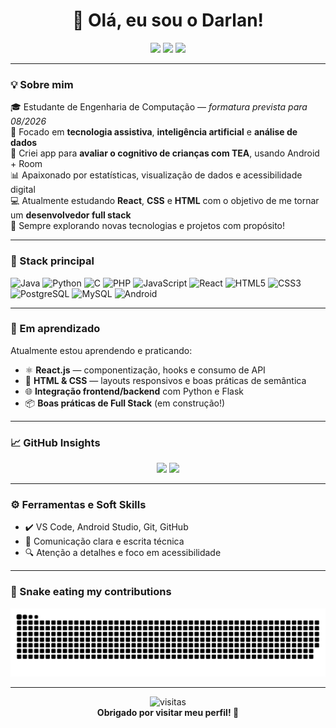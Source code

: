 <h1 align="center">👋 Olá, eu sou o Darlan!</h1>

<p align="center">
  <a href="mailto:darlan.santoscomp@gmail.com"><img src="https://img.shields.io/badge/email-%23D14836.svg?&style=for-the-badge&logo=gmail&logoColor=white" /></a>
  <a href="https://www.linkedin.com/in/darlanosantos/"><img src="https://img.shields.io/badge/LinkedIn-%230077B5.svg?&style=for-the-badge&logo=linkedin&logoColor=white" /></a>
  <img src="https://img.shields.io/badge/Learning-React-blue?style=for-the-badge&logo=react&logoColor=white" />
</p>

---

### 💡 Sobre mim

🎓 Estudante de Engenharia de Computação — *formatura prevista para 08/2026*  
🧠 Focado em **tecnologia assistiva**, **inteligência artificial** e **análise de dados**  
📱 Criei app para **avaliar o cognitivo de crianças com TEA**, usando Android + Room  
📊 Apaixonado por estatísticas, visualização de dados e acessibilidade digital  
💻 Atualmente estudando **React**, **CSS** e **HTML** com o objetivo de me tornar um **desenvolvedor full stack**  
🚀 Sempre explorando novas tecnologias e projetos com propósito!

---

### 🧰 Stack principal

![Java](https://img.shields.io/badge/Java-ED8B00?style=flat-square&logo=java&logoColor=white)
![Python](https://img.shields.io/badge/Python-3776AB?style=flat-square&logo=python&logoColor=white)
![C](https://img.shields.io/badge/C-00599C?style=flat-square&logo=c&logoColor=white)
![PHP](https://img.shields.io/badge/PHP-777BB4?style=flat-square&logo=php&logoColor=white)
![JavaScript](https://img.shields.io/badge/JavaScript-F7DF1E?style=flat-square&logo=javascript&logoColor=black)
![React](https://img.shields.io/badge/React-20232A?style=flat-square&logo=react&logoColor=61DAFB)
![HTML5](https://img.shields.io/badge/HTML5-E34F26?style=flat-square&logo=html5&logoColor=white)
![CSS3](https://img.shields.io/badge/CSS3-1572B6?style=flat-square&logo=css3&logoColor=white)
![PostgreSQL](https://img.shields.io/badge/PostgreSQL-336791?style=flat-square&logo=postgresql&logoColor=white)
![MySQL](https://img.shields.io/badge/MySQL-00758F?style=flat-square&logo=mysql&logoColor=white)
![Android](https://img.shields.io/badge/Android-3DDC84?style=flat-square&logo=android&logoColor=white)

---

### 🚧 Em aprendizado

Atualmente estou aprendendo e praticando:

- ⚛️ **React.js** — componentização, hooks e consumo de API  
- 🎨 **HTML & CSS** — layouts responsivos e boas práticas de semântica  
- 🌐 **Integração frontend/backend** com Python e Flask  
- 📦 **Boas práticas de Full Stack** (em construção!)

---

### 📈 GitHub Insights

<div align="center">
  <img src="https://github-readme-stats.vercel.app/api?username=darrrlan&show_icons=true&theme=tokyonight&count_private=true&hide=stars" height="150" />
  <img src="https://github-readme-stats.vercel.app/api/top-langs/?username=darrrlan&layout=compact&theme=tokyonight" height="150" />
</div>

---

### ⚙️ Ferramentas e Soft Skills

- ✔️ VS Code, Android Studio, Git, GitHub  
- 💬 Comunicação clara e escrita técnica  
- 🔍 Atenção a detalhes e foco em acessibilidade

---
### 🐍 Snake eating my contributions

![snake gif](https://github.com/darrrlan/darrrlan/blob/output/github-contribution-grid-snake.svg)



---

<p align="center">
  <img src="https://komarev.com/ghpvc/?username=darrrlan&style=flat-square&color=blue" alt="visitas" />
  <br>
  <b>Obrigado por visitar meu perfil! 🚀</b>
</p>
